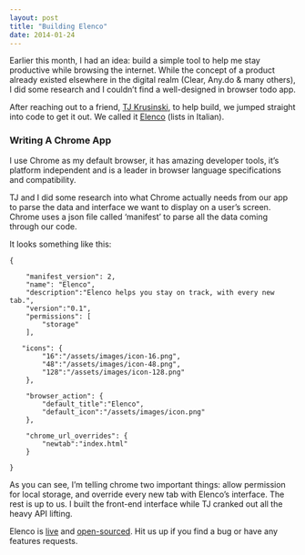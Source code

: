 ```yaml
---
layout: post
title: "Building Elenco"
date: 2014-01-24
---
```


Earlier this month, I had an idea: build a simple tool to help me stay productive while browsing the internet. While the concept of a product already existed elsewhere in the digital realm (Clear, Any.do &#38; many others), I did some research and I couldn’t find a well-designed in browser todo app.

After reaching out to a friend, [TJ Krusinski](https://twitter.com/TJkrusinski), to help build, we jumped straight into code to get it out. We called it [Elenco](http://drocarmo.com/elenco/) (lists in Italian).

### Writing A Chrome App

I use Chrome as my default browser, it has amazing developer tools, it’s platform independent and is a leader in browser language specifications and compatibility.

TJ and I did some research into what Chrome actually needs from our app to parse the data and interface we want to display on a user’s screen. Chrome uses a json file called ‘manifest’ to parse all the data coming through our code.

It looks something like this:

    {

        "manifest_version": 2,
        "name": "Elenco",
        "description":"Elenco helps you stay on track, with every new tab.",
        "version":"0.1",
        "permissions": [
            "storage"
        ],

       "icons": {
            "16":"/assets/images/icon-16.png",
            "48":"/assets/images/icon-48.png",
            "128":"/assets/images/icon-128.png"
        },

        "browser_action": {
            "default_title":"Elenco",
            "default_icon":"/assets/images/icon.png"
        },

        "chrome_url_overrides": {
            "newtab":"index.html"
        }

    }

As you can see, I’m telling chrome two important things: allow permission for local storage, and override every new tab with Elenco’s interface. The rest is up to us. I built the front-end interface while TJ cranked out all the heavy API lifting.

Elenco is [live](http://goo.gl/doYTHi) and [open-sourced](https://github.com/drocarmo/elenco). Hit us up if you find a bug or have any features requests.